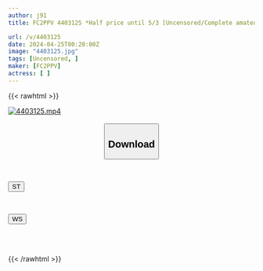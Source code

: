 ```yaml
---
author: j91
title: FC2PPV 4403125 *Half price until 5/3 [Uncensored/Complete amateur] Height 170cm! Long legs! Super beautiful big breasts! The former member of 〇 Band of 〇 Squad has no experience other than being a boyfriend! In order to know the pleasure of a woman, I accepted the thick dick of a middle-aged man...I can't stop panting erotically because it's my second sex in 2 years!

url: /v/4403125
date: 2024-04-25T00:20:00Z
image: "4403125.jpg"
tags: [Uncensored, ]
maker: [FC2PPV]
actress: [ ]
---
```



{{< rawhtml >}}

<div class="video" data-videoid="pkVx8Bk6zxurrOb">
    <a href="javascript:;">
        <img src="/v/4403125/4403125.jpg" width="WIDTH" height="HEIGHT" alt="4403125.mp4" loading="lazy">
    </a>
</div>

<script type="text/javascript" src="https://j91.asia/asset/on-demand-st.js"></script>

<br>
  <link rel="stylesheet" href="https://j91.asia/asset/bs5.css">
  
  <center>
  <button class="btn btn-primary" type="button" data-bs-toggle="collapse" data-bs-target=".multi-collapse" aria-expanded="false" aria-controls="multiCollapseExample1 multiCollapseExample2"><h2>Download</h2></button></center>
</p>
<div class="row">
  <div class="col">
    <div class="collapse multi-collapse" id="multiCollapseExample1">
      <div class="card card-body">
	      	      <br>
<div class="buttons">  
<p><a href="https://streamtape.to/v/pkVx8Bk6zxurrOb" target="_blank"><button class="btn-hover color-3"><i class="fa fa-download"></i> ST</button></a></p></div>
    </div>
  </div>
</div>
  <div class="col">
    <div class="collapse multi-collapse" id="multiCollapseExample2">
      <div class="card card-body">
	      <br>
<div class="buttons">
<p><a href="https://wolfstream.tv/s9cx72pmf3vy" target="_blank"><button class="btn-hover color-8"><i class="fa fa-download"></i> WS</button></a></p></div>
<br><br>
      </div>
    </div>
  </div>
</div>

{{< /rawhtml >}}